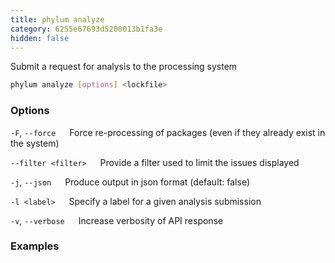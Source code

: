```yaml
---
title: phylum analyze
category: 6255e67693d5200013b1fa3e
hidden: false
---
```


Submit a request for analysis to the processing system

```sh
phylum analyze [options] <lockfile>
```

### Options
`-F`, `--force`
&emsp; Force re-processing of packages (even if they already exist in the system)

`--filter <filter>`
&emsp; Provide a filter used to limit the issues displayed

`-j`, `--json`
&emsp; Produce output in json format (default: false)

`-l <label>`
&emsp; Specify a label for a given analysis submission

`-v`, `--verbose`
&emsp; Increase verbosity of API response

### Examples
